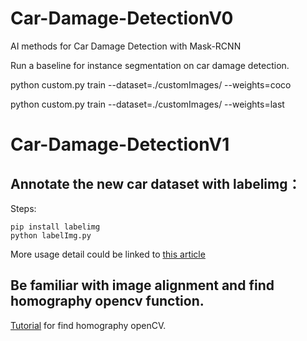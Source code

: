 # Car-Damage-DetectionV0
AI methods for Car Damage Detection with Mask-RCNN

Run a baseline for instance segmentation on car damage detection.

python custom.py train --dataset=./customImages/ --weights=coco

python custom.py train --dataset=./customImages/ --weights=last

# Car-Damage-DetectionV1
## Annotate the new car dataset with labelimg：

Steps:

```
pip install labelimg
python labelImg.py
```

More usage detail could be linked to [this article](https://medium.com/deepquestai/object-detection-training-preparing-your-custom-dataset-6248679f0d1d)

## Be familiar with image alignment and find homography opencv function.

[Tutorial](https://www.learnopencv.com/homography-examples-using-opencv-python-c/) for find homography openCV.


